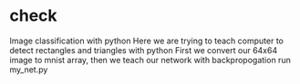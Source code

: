 # check
Image classification with python
Here we are trying to teach computer to detect rectangles and triangles with python
First we convert our 64x64 image to mnist array, then we teach our network with backpropogation
run my_net.py
